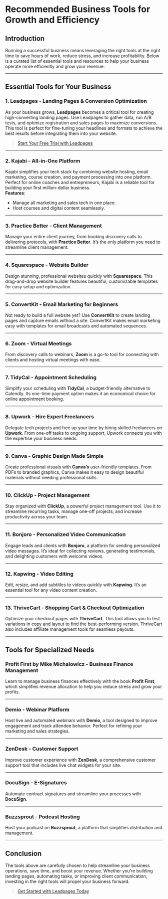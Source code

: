 # Recommended Business Tools for Growth and Efficiency

## Introduction

Running a successful business means leveraging the right tools at the right time to save hours of work, reduce stress, and increase profitability. Below is a curated list of essential tools and resources to help your business operate more efficiently and grow your revenue.

---

## Essential Tools for Your Business

### 1. **Leadpages** - Landing Pages & Conversion Optimization  
As your business grows, **Leadpages** becomes a critical tool for creating high-converting landing pages. Use Leadpages to gather data, run A/B tests, and optimize registration and sales pages to maximize conversions. This tool is perfect for fine-tuning your headlines and formats to achieve the best results before integrating them into your website.  
> [Start Your Free Trial with Leadpages](https://bit.ly/LEadPages)

---

### 2. **Kajabi** - All-in-One Platform  
Kajabi simplifies your tech stack by combining website hosting, email marketing, course creation, and payment processing into one platform. Perfect for online coaches and entrepreneurs, Kajabi is a reliable tool for building your first million-dollar business.  
**Features**:  
- Manage all marketing and sales tech in one place.  
- Host courses and digital content seamlessly.  

---

### 3. **Practice Better** - Client Management  
Manage your entire client journey, from booking discovery calls to delivering protocols, with **Practice Better**. It’s the only platform you need to streamline client management.  

---

### 4. **Squarespace** - Website Builder  
Design stunning, professional websites quickly with **Squarespace**. This drag-and-drop website builder features beautiful, customizable templates for easy setup and optimization.  

---

### 5. **ConvertKit** - Email Marketing for Beginners  
Not ready to build a full website yet? Use **ConvertKit** to create landing pages and capture emails without a site. ConvertKit makes email marketing easy with templates for email broadcasts and automated sequences.  

---

### 6. **Zoom** - Virtual Meetings  
From discovery calls to webinars, **Zoom** is a go-to tool for connecting with clients and hosting virtual meetings with ease.  

---

### 7. **TidyCal** - Appointment Scheduling  
Simplify your scheduling with **TidyCal**, a budget-friendly alternative to Calendly. Its one-time payment option makes it an economical choice for online appointment booking.  

---

### 8. **Upwork** - Hire Expert Freelancers  
Delegate tech projects and free up your time by hiring skilled freelancers on **Upwork**. From one-off tasks to ongoing support, Upwork connects you with the expertise your business needs.  

---

### 9. **Canva** - Graphic Design Made Simple  
Create professional visuals with **Canva’s** user-friendly templates. From PDFs to branded graphics, Canva makes it easy to design beautiful materials without needing professional skills.  

---

### 10. **ClickUp** - Project Management  
Stay organized with **ClickUp**, a powerful project management tool. Use it to streamline recurring tasks, manage one-off projects, and increase productivity across your team.  

---

### 11. **Bonjoro** - Personalized Video Communication  
Engage leads and clients with **Bonjoro**, a platform for sending personalized video messages. It’s ideal for collecting reviews, generating testimonials, and delighting customers with welcome videos.  

---

### 12. **Kapwing** - Video Editing  
Edit, resize, and add subtitles to videos quickly with **Kapwing**. It’s an essential tool for any video content creation.  

---

### 13. **ThriveCart** - Shopping Cart & Checkout Optimization  
Optimize your checkout pages with **ThriveCart**. This tool allows you to test variations in copy and layout to find the best-performing version. ThriveCart also includes affiliate management tools for seamless payouts.  

---

## Tools for Specialized Needs

### **Profit First by Mike Michalowicz** - Business Finance Management  
Learn to manage business finances effectively with the book **Profit First**, which simplifies revenue allocation to help you reduce stress and grow your profits.  

---

### **Demio** - Webinar Platform  
Host live and automated webinars with **Demio**, a tool designed to improve engagement and track attendee behavior. Perfect for refining your marketing and sales strategies.  

---

### **ZenDesk** - Customer Support  
Improve customer experience with **ZenDesk**, a comprehensive customer support tool that includes live chat widgets for your site.  

---

### **DocuSign** - E-Signatures  
Automate contract signatures and streamline your processes with **DocuSign**.  

---

### **Buzzsprout** - Podcast Hosting  
Host your podcast on **Buzzsprout**, a platform that simplifies distribution and management.  

---

## Conclusion

The tools above are carefully chosen to help streamline your business operations, save time, and boost your revenue. Whether you’re building landing pages, automating tasks, or improving client communication, investing in the right tools will propel your business forward.

> [Get Started with Leadpages Today](https://bit.ly/LEadPages)
